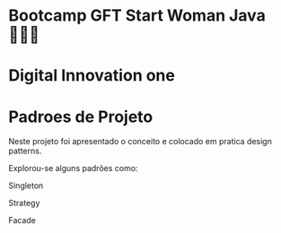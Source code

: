 # Bootcamp GFT Start Woman Java 👩🏻‍💻
# Digital Innovation one
# Padroes de Projeto
Neste projeto foi apresentado o conceito e colocado em pratica design patterns.
<p>Explorou-se alguns padrões como:
<p>Singleton</p>
<p>Strategy</p>
<p>Facade</p>
